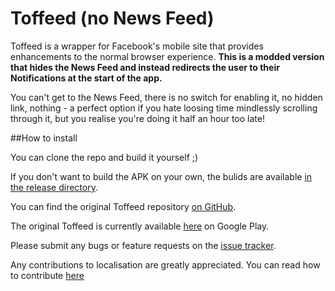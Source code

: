 # Toffeed (no News Feed)
Toffeed is a wrapper for Facebook's mobile site that provides enhancements to the normal browser experience. **This is a modded version that hides the News Feed and instead redirects the user to their Notifications at the start of the app.**

You can't get to the News Feed, there is no switch for enabling it, no hidden link, nothing - a perfect option if you hate loosing time mindlessly scrolling through it, but you realise you're doing it half an hour too late!

##How to install

You can clone the repo and build it yourself ;)

If you don't want to build the APK on your own, the bulids are available [in the release directory](https://github.com/z-gora/Toffeed/tree/master/release).

You can find the original Toffeed repository [on GitHub](https://github.com/JakeLane/Toffeed).

The original Toffeed is currently available [here](https://play.google.com/store/apps/details?id=me.jakelane.wrapperforfacebook) on Google Play.

Please submit any bugs or feature requests on the [issue tracker](https://github.com/JakeLane/Toffeed/issues/new).

Any contributions to localisation are greatly appreciated. You can read how to contribute [here](https://github.com/JakeLane/Toffeed/wiki/Localisation)
